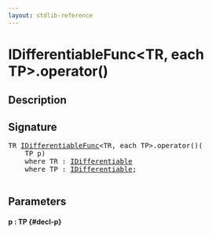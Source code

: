 ```yaml
---
layout: stdlib-reference
---
```


# IDifferentiableFunc\<TR, each TP\>\.operator\(\)

## Description





## Signature 

<pre>
TR <a href="/stdlib-reference/interfaces/IDifferentiableFunc/index" class="code_type">IDifferentiableFunc</a>&lt;TR, <span class="code_keyword">each</span> TP&gt;.operator()(
    TP <span class='code_param'>p</span>)
    <span class='code_keyword'>where</span> TR : <a href="/stdlib-reference/interfaces/IDifferentiable/index" class="code_type">IDifferentiable</a>
    <span class='code_keyword'>where</span> TP : <a href="/stdlib-reference/interfaces/IDifferentiable/index" class="code_type">IDifferentiable</a>;

</pre>

## Parameters

#### p  : TP {#decl-p}

